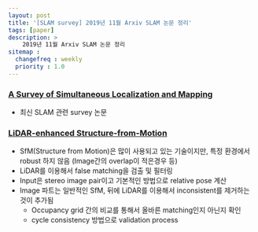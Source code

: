 ```yaml
---
layout: post
title: '[SLAM survey] 2019년 11월 Arxiv SLAM 논문 정리'
tags: [paper]
description: >
    2019년 11월 Arxiv SLAM 논문 정리
sitemap :
  changefreq : weekly
  priority : 1.0
---
```


### [A Survey of Simultaneous Localization and Mapping](https://arxiv.org/abs/1909.05214?fbclid=IwAR1q0uZRy-GnrFCoaaS-JrXNb1n6Weu-LCo6jU0bEDyVxawbawpRQXp4lqo)
- 최신 SLAM 관련 survey 논문

### [LiDAR-enhanced Structure-from-Motion](https://arxiv.org/abs/1911.03369)
- SfM(Structure from Motion)은 많이 사용되고 있는 기술이지만, 특정 환경에서 robust 하지 않음 (Image간의 overlap이 적은경우 등)
- LiDAR를 이용해서 false matching을 검출 및 필터링
- Input은 stereo image pair이고 기본적인 방법으로 relative pose 계산
- Image 파트는 일반적인 SfM, 뒤에 LiDAR를 이용해서 inconsistent를 제거하는 것이 추가됨
  - Occupancy grid 간의 비교를 통해서 올바른 matching인지 아닌지 확인
  - cycle consistency 방법으로 validation process
  
